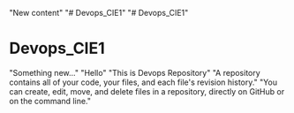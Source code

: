 "New content" 
"# Devops_CIE1" 
"# Devops_CIE1" 
# Devops_CIE1
"Something new..." 
"Hello" 
"This is Devops Repository" 
"A repository contains all of your code, your files, and each file's revision history." 
"You can create, edit, move, and delete files in a repository, directly on GitHub or on the command line." 

